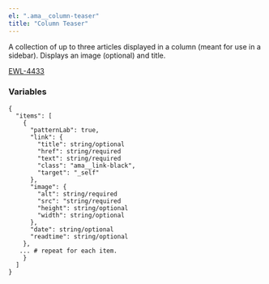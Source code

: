 ```yaml
---
el: ".ama__column-teaser"
title: "Column Teaser"
---
```


A collection of up to three articles displayed in a column (meant for use in a sidebar). Displays an image (optional) and title.

[EWL-4433](https://issues.ama-assn.org/browse/EWL-4434)

### Variables
~~~
{
  "items": [
    {
      "patternLab": true,
      "link": {
        "title": string/optional
        "href": string/required
        "text": string/required
        "class": "ama__link-black",
        "target": "_self"
      },
      "image": {
        "alt": string/required
        "src": "string/required
        "height": string/optional
        "width": string/optional
      },
      "date": string/optional
      "readtime": string/optional
    },
   ... # repeat for each item.
    }
  ]
}
~~~

